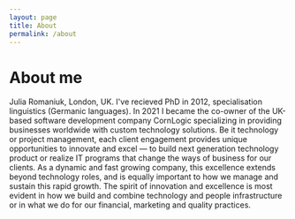 ```yaml
---
layout: page
title: About
permalink: /about
---
```


# About me

Julia Romaniuk, London, UK. I've recieved PhD in 2012, specialisation linguistics (Germanic languages). In 2021 I became the co-owner of the UK-based software development company CornLogic specializing in providing businesses worldwide with custom technology solutions. Be it technology or project management, each client engagement provides unique opportunities to innovate and excel — to build next generation technology product or realize IT programs that change the ways of business for our clients.
As a dynamic and fast growing company, this excellence extends beyond technology roles, and is equally important to how we manage and sustain this rapid growth. The spirit of innovation and excellence is most evident in how we build and combine technology and people infrastructure or in what we do for our financial, marketing and quality practices. 
